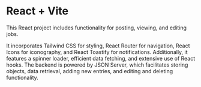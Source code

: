 # React + Vite

This React project includes functionality for posting, viewing, and editing jobs. 

It incorporates Tailwind CSS for styling, React Router for navigation, React Icons for iconography, and React Toastify for notifications. Additionally, it features a spinner loader, efficient data fetching, and extensive use of React hooks.
The backend is powered by JSON Server, which facilitates storing objects, data retrieval, adding new entries, and editing and deleting functionality.

